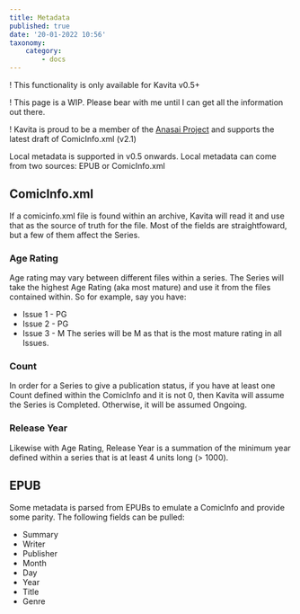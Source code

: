 ```yaml
---
title: Metadata
published: true
date: '20-01-2022 10:56'
taxonomy:
    category:
        - docs
---
```


! This functionality is only available for Kavita v0.5+

! This page is a WIP. Please bear with me until I can get all the information out there. 

! Kavita is proud to be a member of the [Anasai Project](https://anansi-project.github.io/docs/introduction) and supports the latest draft of ComicInfo.xml (v2.1)

Local metadata is supported in v0.5 onwards. Local metadata can come from two sources: EPUB or ComicInfo.xml

## ComicInfo.xml
If a comicinfo.xml file is found within an archive, Kavita will read it and use that as the source of truth for the file. Most of the fields are straightfoward, but a few of them affect the Series. 

### Age Rating
Age rating may vary between different files within a series. The Series will take the highest Age Rating (aka most mature) and use it from the files contained within. So for example, say you have:
* Issue 1 - PG
* Issue 2 - PG
* Issue 3 - M
The series will be M as that is the most mature rating in all Issues.

### Count
In order for a Series to give a publication status, if you have at least one Count defined within the ComicInfo and it is not 0, then Kavita will assume the Series is Completed. Otherwise, it will be assumed Ongoing. 

### Release Year
Likewise with Age Rating, Release Year is a summation of the minimum year defined within a series that is at least 4 units long (> 1000). 


## EPUB
Some metadata is parsed from EPUBs to emulate a ComicInfo and provide some parity. The following fields can be pulled:
* Summary
* Writer
* Publisher
* Month
* Day
* Year
* Title
* Genre
